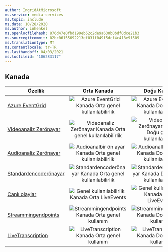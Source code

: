 ```yaml
---
author: IngridAtMicrosoft
ms.service: media-services
ms.topic: include
ms.date: 10/28/2020
ms.author: inhenkel
ms.openlocfilehash: 876d47e0fbd199eb52c2de9a630b0bdf0dce21b3
ms.sourcegitcommit: 02bc06155692213ef031f049f5dcf4c418e9f509
ms.translationtype: MT
ms.contentlocale: tr-TR
ms.lasthandoff: 04/03/2021
ms.locfileid: "106283117"
---
```

<!--Feature availability in region-->
## <a name="canada"></a>Kanada

| Özellik | Orta Kanada | Doğu Kanada |
| --- | :---: | :---: |
| [Azure EventGrid](../monitoring/reacting-to-media-services-events.md) |![Azure EventGrid Kanada Orta genel kullanılabilirlik](../media/azure-clouds-regions/ga.svg)  |![Azure EventGrid Kanada Doğu genel kullanılabilirlik](../media/azure-clouds-regions/ga.svg) |
| [Videoanaliz Zerönayar](../analyze-video-audio-files-concept.md) |![Videoanaliz Zerönayar Kanada Orta genel kullanılabilirlik](../media/azure-clouds-regions/ga.svg)  | ![Videoanaliz Zerönayar Kanada Doğu genel kullanılabilirlik](../media/azure-clouds-regions/ga.svg) |
| [Audioanaliz Zerönayar](../analyze-video-audio-files-concept.md) |![Audioanalbir ön ayar Kanada Orta genel kullanılabilirlik](../media/azure-clouds-regions/ga.svg)  | ![Audioanalbir ön ayar Kanada Doğu genel kullanılabilirlik](../media/azure-clouds-regions/ga.svg) |
| [Standardencoderönayar](../encode-concept.md) |![Standardencoderönayar Kanada Orta genel kullanılabilirlik](../media/azure-clouds-regions/ga.svg)  | ![Standardencoderönayar Kanada Doğu genel kullanılabilirlik](../media/azure-clouds-regions/ga.svg) |
| [Canlı olaylar](../stream-live-streaming-concept.md) |![Genel kullanılabilirlik Kanada Orta LiveEvents](../media/azure-clouds-regions/ga.svg)  | ![Genel kullanılabilirlik Kanada Doğu LiveEvents](../media/azure-clouds-regions/ga.svg) |
| [Streammingendpoints](../stream-streaming-endpoint-concept.md) |![Streammingendpoints Kanada Orta genel kullanım](../media/azure-clouds-regions/ga.svg) | ![Streammingendpoints Kanada Doğu genel kullanım](../media/azure-clouds-regions/ga.svg)  |
| [LiveTranscription](../live-event-live-transcription-how-to.md) |![LiveTranscription Kanada Orta genel kullanım](../media/azure-clouds-regions/ga.svg) |![LiveTranscription Kanada Doğu genel kullanım](../media/azure-clouds-regions/ga.svg) |
